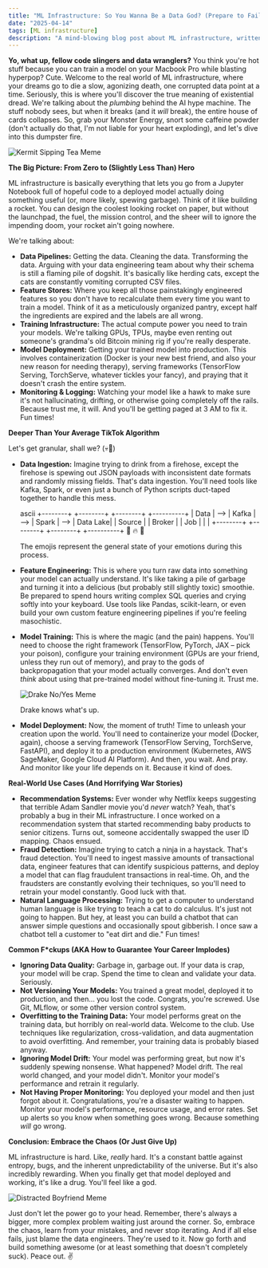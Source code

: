 ```yaml
---
title: "ML Infrastructure: So You Wanna Be a Data God? (Prepare to Fail Miserably)"
date: "2025-04-14"
tags: [ML infrastructure]
description: "A mind-blowing blog post about ML infrastructure, written for chaotic Gen Z engineers. Buckle up, buttercup."
---
```


**Yo, what up, fellow code slingers and data wranglers?** You think you're hot stuff because you can train a model on your Macbook Pro while blasting hyperpop? Cute. Welcome to the real world of ML infrastructure, where your dreams go to die a slow, agonizing death, one corrupted data point at a time. Seriously, this is where you'll discover the true meaning of existential dread. We're talking about the *plumbing* behind the AI hype machine. The stuff nobody sees, but when it breaks (and it *will* break), the entire house of cards collapses. So, grab your Monster Energy, snort some caffeine powder (don't actually do that, I'm not liable for your heart exploding), and let's dive into this dumpster fire.

![Kermit Sipping Tea Meme](https://i.kym-cdn.com/entries/icons/original/000/020/305/Screen_Shot_2016-12-16_at_2.51.06_PM.png)

**The Big Picture: From Zero to (Slightly Less Than) Hero**

ML infrastructure is basically everything that lets you go from a Jupyter Notebook full of hopeful code to a deployed model actually doing something useful (or, more likely, spewing garbage). Think of it like building a rocket. You can design the coolest looking rocket on paper, but without the launchpad, the fuel, the mission control, and the sheer will to ignore the impending doom, your rocket ain't going nowhere.

We're talking about:

*   **Data Pipelines:** Getting the data. Cleaning the data. Transforming the data. Arguing with your data engineering team about why their schema is still a flaming pile of dogshit. It's basically like herding cats, except the cats are constantly vomiting corrupted CSV files.
*   **Feature Stores:** Where you keep all those painstakingly engineered features so you don't have to recalculate them every time you want to train a model. Think of it as a meticulously organized pantry, except half the ingredients are expired and the labels are all wrong.
*   **Training Infrastructure:** The actual compute power you need to train your models. We're talking GPUs, TPUs, maybe even renting out someone's grandma's old Bitcoin mining rig if you're really desperate.
*   **Model Deployment:** Getting your trained model into production. This involves containerization (Docker is your new best friend, and also your new reason for needing therapy), serving frameworks (TensorFlow Serving, TorchServe, whatever tickles your fancy), and praying that it doesn't crash the entire system.
*   **Monitoring & Logging:** Watching your model like a hawk to make sure it's not hallucinating, drifting, or otherwise going completely off the rails. Because trust me, it will. And you'll be getting paged at 3 AM to fix it. Fun times!

**Deeper Than Your Average TikTok Algorithm**

Let's get granular, shall we? (💀🙏)

*   **Data Ingestion:** Imagine trying to drink from a firehose, except the firehose is spewing out JSON payloads with inconsistent date formats and randomly missing fields. That's data ingestion. You'll need tools like Kafka, Spark, or even just a bunch of Python scripts duct-taped together to handle this mess.

    ascii
    +--------+     +--------+     +--------+     +----------+
    | Data   | --> | Kafka  | --> | Spark  | --> | Data Lake|
    | Source |     | Broker |     | Job    |     |          |
    +--------+     +--------+     +--------+     +----------+
       💩        🔥 🚒
    

    The emojis represent the general state of your emotions during this process.

*   **Feature Engineering:** This is where you turn raw data into something your model can actually understand. It's like taking a pile of garbage and turning it into a delicious (but probably still slightly toxic) smoothie. Be prepared to spend hours writing complex SQL queries and crying softly into your keyboard. Use tools like Pandas, scikit-learn, or even build your own custom feature engineering pipelines if you're feeling masochistic.

*   **Model Training:** This is where the magic (and the pain) happens. You'll need to choose the right framework (TensorFlow, PyTorch, JAX – pick your poison), configure your training environment (GPUs are your friend, unless they run out of memory), and pray to the gods of backpropagation that your model actually converges. And don't even *think* about using that pre-trained model without fine-tuning it. Trust me.

    ![Drake No/Yes Meme](https://imgflip.com/s/meme/Drake-Hotline-Bling.jpg)

    Drake knows what's up.

*   **Model Deployment:** Now, the moment of truth! Time to unleash your creation upon the world. You'll need to containerize your model (Docker, again), choose a serving framework (TensorFlow Serving, TorchServe, FastAPI), and deploy it to a production environment (Kubernetes, AWS SageMaker, Google Cloud AI Platform). And then, you wait. And pray. And monitor like your life depends on it. Because it kind of does.

**Real-World Use Cases (And Horrifying War Stories)**

*   **Recommendation Systems:** Ever wonder why Netflix keeps suggesting that terrible Adam Sandler movie you'd *never* watch? Yeah, that's probably a bug in their ML infrastructure. I once worked on a recommendation system that started recommending baby products to senior citizens. Turns out, someone accidentally swapped the user ID mapping. Chaos ensued.
*   **Fraud Detection:** Imagine trying to catch a ninja in a haystack. That's fraud detection. You'll need to ingest massive amounts of transactional data, engineer features that can identify suspicious patterns, and deploy a model that can flag fraudulent transactions in real-time. Oh, and the fraudsters are constantly evolving their techniques, so you'll need to retrain your model constantly. Good luck with that.
*   **Natural Language Processing:** Trying to get a computer to understand human language is like trying to teach a cat to do calculus. It's just not going to happen. But hey, at least you can build a chatbot that can answer simple questions and occasionally spout gibberish. I once saw a chatbot tell a customer to "eat dirt and die." Fun times!

**Common F\*ckups (AKA How to Guarantee Your Career Implodes)**

*   **Ignoring Data Quality:** Garbage in, garbage out. If your data is crap, your model will be crap. Spend the time to clean and validate your data. Seriously.
*   **Not Versioning Your Models:** You trained a great model, deployed it to production, and then… you lost the code. Congrats, you're screwed. Use Git, MLflow, or some other version control system.
*   **Overfitting to the Training Data:** Your model performs great on the training data, but horribly on real-world data. Welcome to the club. Use techniques like regularization, cross-validation, and data augmentation to avoid overfitting. And remember, your training data is probably biased anyway.
*   **Ignoring Model Drift:** Your model was performing great, but now it's suddenly spewing nonsense. What happened? Model drift. The real world changed, and your model didn't. Monitor your model's performance and retrain it regularly.
*   **Not Having Proper Monitoring:** You deployed your model and then just forgot about it. Congratulations, you're a disaster waiting to happen. Monitor your model's performance, resource usage, and error rates. Set up alerts so you know when something goes wrong. Because something *will* go wrong.

**Conclusion: Embrace the Chaos (Or Just Give Up)**

ML infrastructure is hard. Like, *really* hard. It's a constant battle against entropy, bugs, and the inherent unpredictability of the universe. But it's also incredibly rewarding. When you finally get that model deployed and working, it's like a drug. You'll feel like a god.

![Distracted Boyfriend Meme](https://i.imgflip.com/1yekwh.jpg)

Just don't let the power go to your head. Remember, there's always a bigger, more complex problem waiting just around the corner. So, embrace the chaos, learn from your mistakes, and never stop iterating. And if all else fails, just blame the data engineers. They're used to it. Now go forth and build something awesome (or at least something that doesn't completely suck). Peace out. ✌️